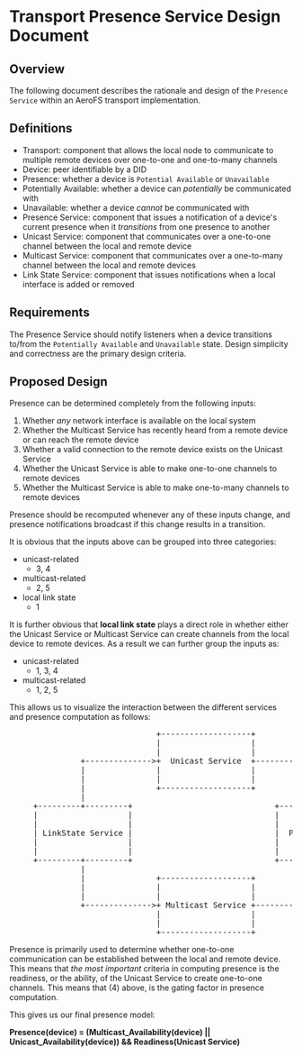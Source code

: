 # Transport Presence Service Design Document

## Overview

The following document describes the rationale and design of the `Presence Service` within an AeroFS transport implementation.

## Definitions

* Transport: component that allows the local node to communicate to multiple remote devices over one-to-one and one-to-many channels
* Device: peer identifiable by a DID
* Presence: whether a device is `Potential Available` or `Unavailable`
* Potentially Available: whether a device can *potentially* be communicated with
* Unavailable: whether a device *cannot* be communicated with
* Presence Service: component that issues a notification of a device's current presence when it *transitions* from one presence to another
* Unicast Service: component that communicates over a one-to-one channel between the local and remote device
* Multicast Service: component that communicates over a one-to-many channel between the local and remote devices
* Link State Service: component that issues notifications when a local interface is added or removed

## Requirements

The Presence Service should notify listeners when a device transitions to/from the `Potentially Available` and `Unavailable` state. Design simplicity and correctness are the primary design criteria.

## Proposed Design

Presence can be determined completely from the following inputs:

1. Whether *any* network interface is available on the local system
2. Whether the Multicast Service has recently heard from a remote device or can reach the remote device
3. Whether a valid connection to the remote device exists on the Unicast Service
4. Whether the Unicast Service is able to make one-to-one channels to remote devices
5. Whether the Multicast Service is able to make one-to-many channels to remote devices

Presence should be recomputed whenever any of these inputs change, and presence notifications broadcast if this change results in a transition.

It is obvious that the inputs above can be grouped into three categories:

* unicast-related
  * 3, 4
* multicast-related
  * 2, 5
* local link state
  * 1

It is further obvious that **local link state** plays a direct role in whether either the Unicast Service or Multicast Service can create channels from the local device to remote devices. As a result we can further group the inputs as:

* unicast-related
  * 1, 3, 4
* multicast-related
  * 1, 2, 5

This allows us to visualize the interaction between the different services and presence computation as follows:

<pre>
                               +-------------------+
                               |                   |
                               |                   |
               +-------------->+  Unicast Service  +--------------+
               |               |                   |              |
               |               |                   |              |
               |               +-------------------+              |
               |                                                  V
     +---------+---------+                              +---------+---------+
     |                   |                              |                   |
     |                   |                              |                   |
     | LinkState Service |                              |  Presence Service +-----> {DID => Presence}*
     |                   |                              |                   |
     |                   |                              |                   |
     +---------+---------+                              +----------+--------+
               |                                                   ^
               |               +-------------------+               |
               |               |                   |               |
               |               |                   |               |
               +-------------->+ Multicast Service +---------------+
                               |                   |
                               |                   |
                               +-------------------+
</pre>

Presence is primarily used to determine whether one-to-one communication can be established between the local and remote device. This means that *the most important* criteria in computing presence is the readiness, or the ability, of the Unicast Service to create one-to-one channels. This means that (4) above, is the gating factor in presence computation.

This gives us our final presence model:

**Presence(device) = (Multicast_Availability(device) || Unicast_Availability(device)) && Readiness(Unicast Service)**

